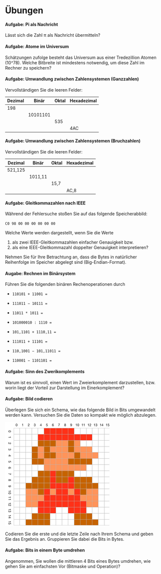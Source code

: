 # Übungen

#### Aufgabe: Pi als Nachricht
Lässt sich die Zahl π als Nachricht übermitteln?


#### Aufgabe: Atome im Universum
Schätzungen zufolge besteht das Universum aus einer Tredezillion Atomen (10^78). Welche Bitbreite ist mindestens notwendig, um diese Zahl im Rechner zu speichern?


#### Aufgabe: Umwandlung zwischen Zahlensystemen (Ganzzahlen)
Vervollständigen Sie die leeren Felder:

| Dezimal | Binär    | Oktal | Hexadezimal |
|---------|----------|-------|-------------|
| 198     |          |       |             |
|         | 10101101 |       |             |
|         |          |  535  |             |
|         |          |       | 4AC         |


#### Aufgabe: Umwandlung zwischen Zahlensystemen (Bruchzahlen)
Vervollständigen Sie die leeren Felder:

| Dezimal | Binär    | Oktal | Hexadezimal |
|---------|----------|-------|-------------|
| 521,125 |          |       |             |
|         | 1011,11  |       |             |
|         |          |  15,7 |             |
|         |          |       | AC,8        |


#### Aufgabe: Gleitkommazahlen nach IEEE
Während der Fehlersuche stoßen Sie auf das folgende Speicherabbild:

`C0 98 00 00 00 00 00 00`

Welche Werte werden dargestellt, wenn Sie die Werte

1. als zwei IEEE-Gleitkommazahlen einfacher Genauigkeit bzw.
2. als eine IEEE-Gleitkommazahl doppelter Genauigkeit interpretieren?

Nehmen Sie für Ihre Betrachtung an, dass die Bytes in natürlicher Reihenfolge im Speicher abgelegt sind (Big-Endian-Format).


#### Augabe: Rechnen im Binärsystem
Führen Sie die folgenden binären Rechenoperationen durch

  * `110101 + 11001 =`
  * `111011 − 10111 =`
  * `11011 * 1011 =`
  * `101000010 : 1110 =`

  * `101,1101 + 1110,11 =`
  * `111011 + 11101 =`
  * `110,1001 − 101,11011 =`
  * `110001 − 1101101 =`


#### Aufgabe: Sinn des Zwerikomplements
Warum ist es sinnvoll, einen Wert im Zweierkomplement darzustellen, bzw. worin liegt der Vorteil zur Darstellung im Einerkomplement?


#### Aufgabe: Bild codieren
Überlegen Sie sich ein Schema, wie das folgende Bild in Bits umgewandelt werden kann. Versuchen Sie die Daten so kompakt wie möglich abzulegen.

![](img/mario.png)

Codieren Sie die erste und die letzte Zeile nach Ihrem Schema und geben Sie das Ergebnis an. Gruppieren Sie dabei die Bits in Bytes.


#### Aufgabe: Bits in einem Byte umdrehen
Angenommen, Sie wollen die mittleren 4 Bits eines Bytes umdrehen, wie gehen Sie am einfachsten Vor (Bitmaske und Operation)?
